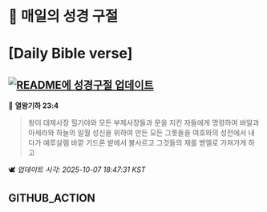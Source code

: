 # 🙏 매일의 성경 구절
# [Daily Bible verse]
## [![README에 성경구절 업데이트](https://github.com/DONGSUKA/first_test/actions/workflows/update-readme-bible.yml/badge.svg)](https://github.com/DONGSUKA/first_test/actions/workflows/update-readme-bible.yml)
<!-- START_BIBLE_VERSE -->
📖 **열왕기하 23:4**
> 왕이 대제사장 힐기야와 모든 부제사장들과 문을 지킨 자들에게 명령하여 바알과 아세라와 하늘의 일월 성신을 위하여 만든 모든 그릇들을 여호와의 성전에서 내다가 예루살렘 바깥 기드론 밭에서 불사르고 그것들의 재를 벧엘로 가져가게 하고

🕊️ _업데이트 시각: 2025-10-07 18:47:31 KST_
  <!-- END_BIBLE_VERSE -->
## GITHUB_ACTION
